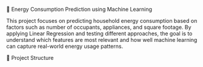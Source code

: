 🏡 Energy Consumption Prediction using Machine Learning

This project focuses on predicting household energy consumption based on factors such as number of occupants, appliances, and square footage. By applying Linear Regression and testing different approaches, the goal is to understand which features are most relevant and how well machine learning can capture real-world energy usage patterns.

📂 Project Structure
